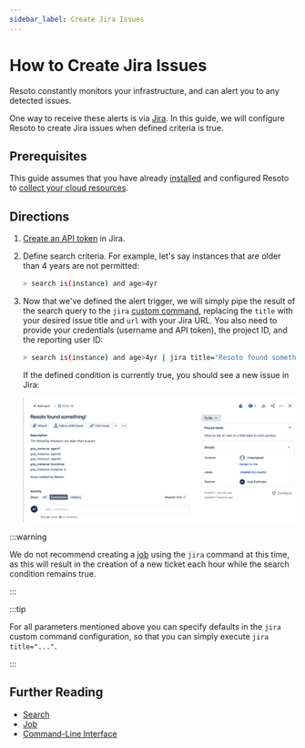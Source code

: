 ```yaml
---
sidebar_label: Create Jira Issues
---
```


# How to Create Jira Issues

Resoto constantly monitors your infrastructure, and can alert you to any detected issues.

One way to receive these alerts is via [Jira](https://atlassian.com/software/jira). In this guide, we will configure Resoto to create Jira issues when defined criteria is true.

## Prerequisites

This guide assumes that you have already [installed](../../../getting-started/install-resoto/index.md) and configured Resoto to [collect your cloud resources](../../../getting-started/configure-cloud-provider-access/index.md).

## Directions

1. [Create an API token](https://id.atlassian.com/manage-profile/security/api-tokens) in Jira.

2. Define search criteria. For example, let's say instances that are older than 4 years are not permitted:

   ```bash
   > search is(instance) and age>4yr
   ```

3. Now that we've defined the alert trigger, we will simply pipe the result of the search query to the `jira` [custom command](../../../reference/cli/index.md#custom-commands), replacing the `title` with your desired issue title and `url` with your Jira URL. You also need to provide your credentials (username and API token), the project ID, and the reporting user ID:

   ```bash
   > search is(instance) and age>4yr | jira title="Resoto found something!" message="The following instances are older than 4 years:" url="https://your-domain.atlassian.net" username="you@your-team.com" token="xxxxxxxxx" project_id="12345" reporter_id="1111111111111"
   ```

   If the defined condition is currently true, you should see a new issue in Jira:

   ![Example Jira Issue](./img/resoto-jira-issue.png)

:::warning

We do not recommend creating a [job](../../../concepts/automation/job.md) using the `jira` command at this time, as this will result in the creation of a new ticket each hour while the search condition remains true.

:::

:::tip

For all parameters mentioned above you can specify defaults in the `jira` custom command configuration, so that you can simply execute `jira title="..."`.

:::

## Further Reading

- [Search](../../../reference/search/index.md)
- [Job](../../../concepts/automation/job.md)
- [Command-Line Interface](../../../reference/cli/index.md)
